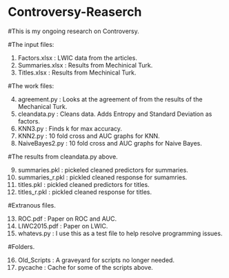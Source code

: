 # Controversy-Reaserch

#This is my ongoing research on Controversy.

#The input files:

1. Factors.xlsx : LWIC data from the articles. 
2. Summaries.xlsx : Results from Mechinical Turk.
3. Titles.xlsx : Results from Mechinical Turk.

#The work files:

4. agreement.py : Looks at the agreement of from the results of the Mechanical Turk.
5. cleandata.py : Cleans data. Adds Entropy and Standard Deviation as factors.
6. KNN3.py : Finds k for max accuracy.
7. KNN2.py : 10 fold cross and AUC graphs for KNN.
8. NaiveBayes2.py : 10 fold cross and AUC graphs for Naive Bayes.

#The results from cleandata.py above.

9. summaries.pkl : pickeled cleaned predictors for summaries.
10. summaries_r.pkl : pickled cleaned response for sumamries.
11. titles.pkl : pickled cleaned predictors for titles.
12. titles_r.pkl : pickled cleaned response for titles.

#Extranous files.

13. ROC.pdf : Paper on ROC and AUC.
14. LIWC2015.pdf : Paper on LWIC.
15. whatevs.py : I use this as a test file to help resolve programming issues.

#Folders.

16. Old_Scripts : A graveyard for scripts no longer needed.
17. pycache : Cache for some of the scripts above. 
